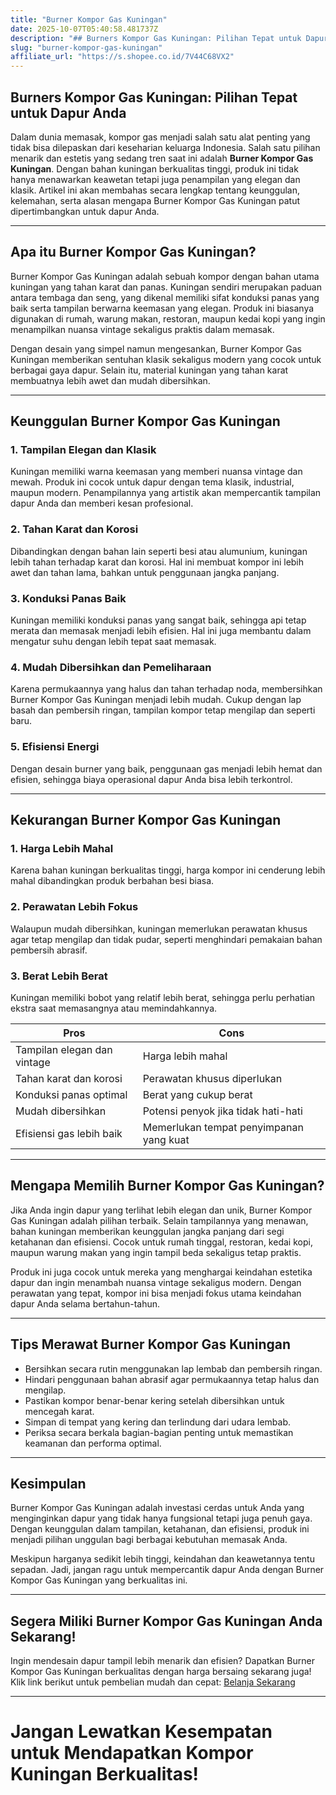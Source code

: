 ```yaml
---
title: "Burner Kompor Gas Kuningan"
date: 2025-10-07T05:40:58.481737Z
description: "## Burners Kompor Gas Kuningan: Pilihan Tepat untuk Dapur Anda..."
slug: "burner-kompor-gas-kuningan"
affiliate_url: "https://s.shopee.co.id/7V44C68VX2"
---
```

## Burners Kompor Gas Kuningan: Pilihan Tepat untuk Dapur Anda

Dalam dunia memasak, kompor gas menjadi salah satu alat penting yang tidak bisa dilepaskan dari keseharian keluarga Indonesia. Salah satu pilihan menarik dan estetis yang sedang tren saat ini adalah **Burner Kompor Gas Kuningan**. Dengan bahan kuningan berkualitas tinggi, produk ini tidak hanya menawarkan keawetan tetapi juga penampilan yang elegan dan klasik. Artikel ini akan membahas secara lengkap tentang keunggulan, kelemahan, serta alasan mengapa Burner Kompor Gas Kuningan patut dipertimbangkan untuk dapur Anda.

---

## Apa itu Burner Kompor Gas Kuningan?

Burner Kompor Gas Kuningan adalah sebuah kompor dengan bahan utama kuningan yang tahan karat dan panas. Kuningan sendiri merupakan paduan antara tembaga dan seng, yang dikenal memiliki sifat konduksi panas yang baik serta tampilan berwarna keemasan yang elegan. Produk ini biasanya digunakan di rumah, warung makan, restoran, maupun kedai kopi yang ingin menampilkan nuansa vintage sekaligus praktis dalam memasak.

Dengan desain yang simpel namun mengesankan, Burner Kompor Gas Kuningan memberikan sentuhan klasik sekaligus modern yang cocok untuk berbagai gaya dapur. Selain itu, material kuningan yang tahan karat membuatnya lebih awet dan mudah dibersihkan.

---

## Keunggulan Burner Kompor Gas Kuningan

### 1. Tampilan Elegan dan Klasik

Kuningan memiliki warna keemasan yang memberi nuansa vintage dan mewah. Produk ini cocok untuk dapur dengan tema klasik, industrial, maupun modern. Penampilannya yang artistik akan mempercantik tampilan dapur Anda dan memberi kesan profesional.

### 2. Tahan Karat dan Korosi

Dibandingkan dengan bahan lain seperti besi atau alumunium, kuningan lebih tahan terhadap karat dan korosi. Hal ini membuat kompor ini lebih awet dan tahan lama, bahkan untuk penggunaan jangka panjang.

### 3. Konduksi Panas Baik

Kuningan memiliki konduksi panas yang sangat baik, sehingga api tetap merata dan memasak menjadi lebih efisien. Hal ini juga membantu dalam mengatur suhu dengan lebih tepat saat memasak.

### 4. Mudah Dibersihkan dan Pemeliharaan

Karena permukaannya yang halus dan tahan terhadap noda, membersihkan Burner Kompor Gas Kuningan menjadi lebih mudah. Cukup dengan lap basah dan pembersih ringan, tampilan kompor tetap mengilap dan seperti baru.

### 5. Efisiensi Energi

Dengan desain burner yang baik, penggunaan gas menjadi lebih hemat dan efisien, sehingga biaya operasional dapur Anda bisa lebih terkontrol.

---

## Kekurangan Burner Kompor Gas Kuningan

### 1. Harga Lebih Mahal

Karena bahan kuningan berkualitas tinggi, harga kompor ini cenderung lebih mahal dibandingkan produk berbahan besi biasa.

### 2. Perawatan Lebih Fokus

Walaupun mudah dibersihkan, kuningan memerlukan perawatan khusus agar tetap mengilap dan tidak pudar, seperti menghindari pemakaian bahan pembersih abrasif.

### 3. Berat Lebih Berat

Kuningan memiliki bobot yang relatif lebih berat, sehingga perlu perhatian ekstra saat memasangnya atau memindahkannya.

| Pros                        | Cons                          |
|------------------------------|------------------------------|
| Tampilan elegan dan vintage | Harga lebih mahal           |
| Tahan karat dan korosi     | Perawatan khusus diperlukan |
| Konduksi panas optimal     | Berat yang cukup berat     |
| Mudah dibersihkan          | Potensi penyok jika tidak hati-hati |
| Efisiensi gas lebih baik  | Memerlukan tempat penyimpanan yang kuat |

---

## Mengapa Memilih Burner Kompor Gas Kuningan?

Jika Anda ingin dapur yang terlihat lebih elegan dan unik, Burner Kompor Gas Kuningan adalah pilihan terbaik. Selain tampilannya yang menawan, bahan kuningan memberikan keunggulan jangka panjang dari segi ketahanan dan efisiensi. Cocok untuk rumah tinggal, restoran, kedai kopi, maupun warung makan yang ingin tampil beda sekaligus tetap praktis.

Produk ini juga cocok untuk mereka yang menghargai keindahan estetika dapur dan ingin menambah nuansa vintage sekaligus modern. Dengan perawatan yang tepat, kompor ini bisa menjadi fokus utama keindahan dapur Anda selama bertahun-tahun.

---

## Tips Merawat Burner Kompor Gas Kuningan

- Bersihkan secara rutin menggunakan lap lembab dan pembersih ringan.
- Hindari penggunaan bahan abrasif agar permukaannya tetap halus dan mengilap.
- Pastikan kompor benar-benar kering setelah dibersihkan untuk mencegah karat.
- Simpan di tempat yang kering dan terlindung dari udara lembab.
- Periksa secara berkala bagian-bagian penting untuk memastikan keamanan dan performa optimal.

---

## Kesimpulan

Burner Kompor Gas Kuningan adalah investasi cerdas untuk Anda yang menginginkan dapur yang tidak hanya fungsional tetapi juga penuh gaya. Dengan keunggulan dalam tampilan, ketahanan, dan efisiensi, produk ini menjadi pilihan unggulan bagi berbagai kebutuhan memasak Anda.

Meskipun harganya sedikit lebih tinggi, keindahan dan keawetannya tentu sepadan. Jadi, jangan ragu untuk mempercantik dapur Anda dengan Burner Kompor Gas Kuningan yang berkualitas ini.

---

## Segera Miliki Burner Kompor Gas Kuningan Anda Sekarang!

Ingin mendesain dapur tampil lebih menarik dan efisien? Dapatkan Burner Kompor Gas Kuningan berkualitas dengan harga bersaing sekarang juga! Klik link berikut untuk pembelian mudah dan cepat: [Belanja Sekarang](https://s.shopee.co.id/7V44C68VX2)

---

# Jangan Lewatkan Kesempatan untuk Mendapatkan Kompor Kuningan Berkualitas!